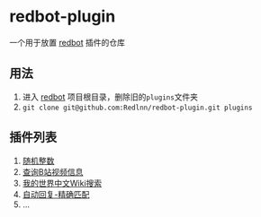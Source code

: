 # redbot-plugin
一个用于放置 [redbot](https://github.com/Redlnn/redbot) 插件的仓库

## 用法
1. 进入 [redbot](https://github.com/Redlnn/redbot) 项目根目录，删除旧的`plugins`文件夹
2. `git clone git@github.com:Redlnn/redbot-plugin.git plugins`

## 插件列表
1. [随机整数](./RollNumber.py)
2. [查询B站视频信息](./GetBilibiliVideoInfo.py)
3. [我的世界中文Wiki搜索](./SearchMinecraftWiki.py)
4. [自动回复-精确匹配](./Autoreply/)
5. ...
